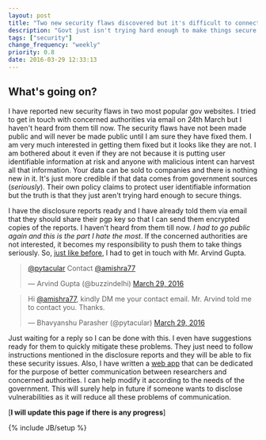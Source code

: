 ```yaml
---
layout: post
title: "Two new security flaws discovered but it's difficult to connect with the authorities"
description: "Govt just isn't trying hard enough to make things secure for digital India."
tags: ["security"]
change_frequency: "weekly"
priority: 0.8
date: 2016-03-29 12:33:13
---
```


## What's going on?
I have reported new security flaws in two most popular gov websites. I tried to get in touch with concerned authorities via email on 24th March but I haven't heard from them till now. The security flaws have not been made public and will never be made public until I am sure they have fixed them. I am very much interested in getting them fixed but it looks like they are not. I am bothered about it even if they are not because it is putting user identifiable information at risk and anyone with malicious intent can harvest all that information. Your data can be sold to companies and there is nothing new in it. It's just more credible if that data comes from government sources (*seriously*). Their own policy claims to protect user identifiable information but the truth is that they just aren't trying hard enough to secure things.

I have the disclosure reports ready and I have already told them via email that they should share their pgp key so that I can send them encrypted copies of the reports. I haven't heard from them till now. *I had to go public again and this is the part I hate the most*. If the concerned authorities are not interested, it becomes my responsibility to push them to take things seriously. So, [just like before](https://bhavyanshu.me/major-security-flaw-pm-app/09/29/2015#disclosure-to-officials), I had to get in touch with Mr. Arvind Gupta.

<blockquote class="twitter-tweet" data-lang="en"><p lang="en" dir="ltr"><a href="https://twitter.com/pytacular">@pytacular</a> Contact <a href="https://twitter.com/amishra77">@amishra77</a></p>&mdash; Arvind Gupta (@buzzindelhi) <a href="https://twitter.com/buzzindelhi/status/714658965703958528">March 29, 2016</a></blockquote>

<blockquote class="twitter-tweet" data-lang="en"><p lang="en" dir="ltr">Hi <a href="https://twitter.com/amishra77">@amishra77</a>, kindly DM me your contact email. Mr. Arvind told me to contact you. Thanks.</p>&mdash; Bhavyanshu Parasher (@pytacular) <a href="https://twitter.com/pytacular/status/714714955287805952">March 29, 2016</a></blockquote>

Just waiting for a reply so I can be done with this. I even have suggestions ready for them to quickly mitigate these problems. They just need to follow instructions mentioned in the disclosure reports and they will be able to fix these security issues. Also, I have written a [web app](https://github.com/bhavyanshu/openvid-sys) that can be dedicated for the purpose of better communication between researchers and concerned authorities. I can help modify it according to the needs of the government. This will surely help in future if someone wants to disclose vulnerabilities as it will reduce all these problems of communication.

[**I will update this page if there is any progress**]

<script async src="//platform.twitter.com/widgets.js" charset="utf-8"></script>
{% include JB/setup %}
